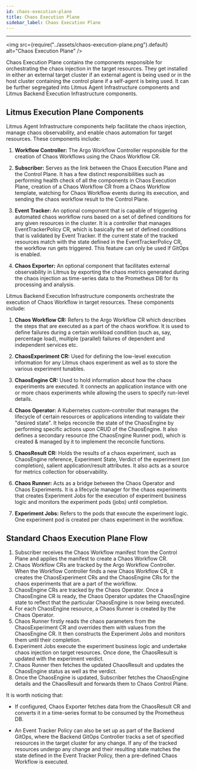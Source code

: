 ```yaml
---
id: chaos-execution-plane
title: Chaos Execution Plane
sidebar_label: Chaos Execution Plane
---
```


---

<img src={require("../assets/chaos-execution-plane.png").default} alt="Chaos Execution Plane" />

Chaos Execution Plane contains the components responsible for orchestrating the chaos injection in the target resources. They get installed in either an external target cluster if an external agent is being used or in the host cluster containing the control plane if a self-agent is being used. It can be further segregated into Litmus Agent Infrastructure components and Litmus Backend Execution Infrastructure components. 

## Litmus Execution Plane Components

Litmus Agent Infrastructure components help facilitate the chaos injection, manage chaos observability, and enable chaos automation for target resources. These components include:

1. **Workflow Controller:** The Argo Workflow Controller responsible for the creation of Chaos Workflows using the Chaos Workflow CR.

2. **Subscriber:** Serves as the link between the Chaos Execution Plane and the Control Plane. It has a few distinct responsibilities such as performing health check of all the components in Chaos Execution Plane, creation of a Chaos Workflow CR from a Chaos Workflow template, watching for Chaos Workflow events during its execution, and sending the chaos workflow result to the Control Plane. 

3. **Event Tracker:** An optional component that is capable of triggering automated chaos workflow runs based on a set of defined conditions for any given resources in the cluster. It is a controller that manages EventTrackerPolicy CR, which is basically the set of defined conditions that is validated by Event Tracker. If the current state of the tracked resources match with the state defined in the EventTrackerPolicy CR, the workflow run gets triggered. This feature can only be used if GitOps is enabled.

4. **Chaos Exporter:** An optional component that facilitates external observability in Litmus by exporting the chaos metrics generated during the chaos injection as time-series data to the Prometheus DB for its processing and analysis.


Litmus Backend Execution Infrastructure components orchestrate the execution of Chaos Workflow in target resources. These components include:

1. **Chaos Workflow CR:** Refers to the Argo Workflow CR which describes the steps that are executed as a part of the chaos workflow. It is used to define failures during a certain workload condition (such as, say, percentage load), multiple (parallel) failures of dependent and independent services etc.

2. **ChaosExperiment CR:** Used for defining the low-level execution information for any Litmus chaos experiment as well as to store the various experiment tunables.

3. **ChaosEngine CR:** Used to hold information about how the chaos experiments are executed. It connects an application instance with one or more chaos experiments while allowing the users to specify run-level details.

4. **Chaos Operator:** A Kubernetes custom-controller that manages the lifecycle of certain resources or applications intending to validate their "desired state". It helps reconcile the state of the ChaosEngine by performing specific actions upon CRUD of the ChaosEngine. It also defines a secondary resource (the ChaosEngine Runner pod), which is created & managed by it to implement the reconcile functions.

5. **ChaosResult CR:** Holds the results of a chaos experiment, such as ChaosEngine reference, Experiment State, Verdict of the experiment (on completion), salient application/result attributes. It also acts as a source for metrics collection for observability.

6. **Chaos Runner:** Acts as a bridge between the Chaos Operator and Chaos Experiments. It is a lifecycle manager for the chaos experiments that creates Experiment Jobs for the execution of experiment business logic and monitors the experiment pods (jobs) until completion.

7. **Experiment Jobs:** Refers to the pods that execute the experiment logic. One experiment pod is created per chaos experiment in the workflow.

## Standard Chaos Execution Plane Flow

1. Subscriber receives the Chaos Workflow manifest from the Control Plane and applies the manifest to create a Chaos Workflow CR.
2. Chaos Workflow CRs are tracked by the Argo Workflow Controller. When the Workflow Controller finds a new Chaos Workflow CR, it creates the ChaosExperiment CRs and the ChaosEngine CRs for the chaos experiments that are a part of the workflow.
3. ChaosEngine CRs are tracked by the Chaos Operator. Once a ChaosEngine CR is ready, the Chaos Operator updates the ChaosEngine state to reflect that the particular ChaosEngine is now being executed.
4. For each ChaosEngine resource, a Chaos Runner is created by the Chaos Operator.
5. Chaos Runner firstly reads the chaos parameters from the ChaosExperiment CR and overrides them with values from the ChaosEngine CR. It then constructs the Experiment Jobs and monitors them until their completion.
6. Experiment Jobs execute the experiment business logic and undertake chaos injection on target resources. Once done, the ChaosResult is updated with the experiment verdict.
7. Chaos Runner then fetches the updated ChaosResult and updates the ChaosEngine status as well as the verdict.
8. Once the ChaosEngine is updated, Subscriber fetches the ChaosEngine details and the ChaosResult and forwards them to Chaos Control Plane.

It is worth noticing that:
- If configured, Chaos Exporter fetches data from the ChaosResult CR and converts it in a time-series format to be consumed by the Prometheus DB. 

- An Event Tracker Policy can also be set up as part of the Backend GitOps, where the Backend GitOps Controller tracks a set of specified resources in the target cluster for any change. If any of the tracked resources undergo any change and their resulting state matches the state defined in the Event Tracker Policy, then a pre-defined Chaos Workflow is executed.
